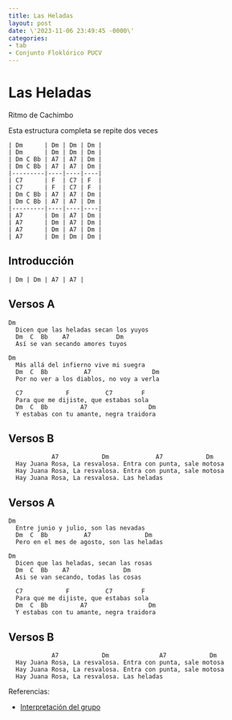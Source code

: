 ```yaml
---
title: Las Heladas
layout: post
date: \'2023-11-06 23:49:45 -0000\'
categories:
- tab
- Conjunto Floklórico PUCV
---
```


# Las Heladas

Ritmo de Cachimbo

Esta estructura completa se repite dos veces

~~~
| Dm      | Dm | Dm | Dm |
| Dm      | Dm | Dm | Dm |
| Dm C Bb | A7 | A7 | Dm |
| Dm C Bb | A7 | A7 | Dm |
|---------|----|----|----|
| C7      | F  | C7 | F  |
| C7      | F  | C7 | F  |
| Dm C Bb | A7 | A7 | Dm |
| Dm C Bb | A7 | A7 | Dm |
|---------|----|----|----|
| A7      | Dm | A7 | Dm |
| A7      | Dm | A7 | Dm |
| A7      | Dm | A7 | Dm |
| A7      | Dm | Dm | Dm |
~~~

## Introducción

~~~
| Dm | Dm | A7 | A7 |
~~~

## Versos A

~~~
Dm
  Dicen que las heladas secan los yuyos
  Dm  C  Bb    A7             Dm
  Así se van secando amores tuyos
~~~

~~~
Dm
  Más allá del infierno vive mi suegra
  Dm  C  Bb          A7                 Dm
  Por no ver a los diablos, no voy a verla
~~~
  
~~~
  C7            F          C7        F
  Para que me dijiste, que estabas sola
  Dm  C  Bb         A7                 Dm
  Y estabas con tu amante, negra traidora
~~~

## Versos B

~~~
            A7            Dm             A7            Dm
  Hay Juana Rosa, La resvalosa. Entra con punta, sale motosa
  Hay Juana Rosa, La resvalosa. Entra con punta, sale motosa
  Hay Juana Rosa, La resvalosa. Las heladas
~~~

## Versos A

~~~
Dm
  Entre junio y julio, son las nevadas
  Dm  C  Bb          A7               Dm
  Pero en el mes de agosto, son las heladas
~~~

~~~
Dm
  Dicen que las heladas, secan las rosas
  Dm  C  Bb    A7               Dm
  Asi se van secando, todas las cosas
~~~
  
~~~
  C7            F          C7        F
  Para que me dijiste, que estabas sola
  Dm  C  Bb         A7                 Dm
  Y estabas con tu amante, negra traidora
~~~
  
## Versos B

~~~
            A7            Dm              A7            Dm
  Hay Juana Rosa, La resvalosa. Entra con punta, sale motosa
  Hay Juana Rosa, La resvalosa. Entra con punta, sale motosa
  Hay Juana Rosa, La resvalosa. Las heladas
~~~


Referencias:
- [Interpretación del grupo](https://www.youtube.com/watch?v=JBGS4klHnG8)
